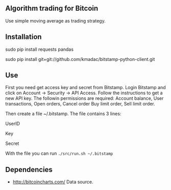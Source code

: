 Algorithm trading for Bitcoin
---
Use simple moving average as trading strategy.

Installation
---
sudo pip install requests pandas

sudo pip install git+git://github.com/kmadac/bitstamp-python-client.git

Use
---
First you need get access key and secret from Bitstamp.
Login Bitstamp and click on Account -> Security -> API Access.
Follow the instructions to get a new API key.  The followin permissions are required:
Account balance, User transactions, Open orders, Cancel order Buy limit order, Sell limit order.

Then create a file ~/.bitstamp.  The file contains 3 lines:

UserID

Key

Secret

With the file you can run
`./src/run.sh ~/.bitstamp`

Dependencies
---
* http://bitcoincharts.com/ Data source.
